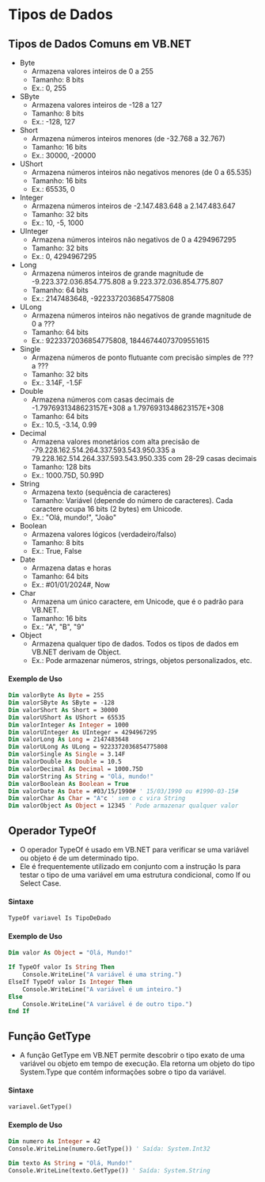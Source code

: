 # Tipos de Dados

## Tipos de Dados Comuns em VB.NET

- Byte
    - Armazena valores inteiros de 0 a 255
    - Tamanho: 8 bits
    - Ex.: 0, 255
- SByte
    - Armazena valores inteiros de -128 a 127
    - Tamanho: 8 bits
    - Ex.: -128, 127    
- Short
    - Armazena números inteiros menores (de -32.768 a 32.767)
    - Tamanho: 16 bits
    - Ex.: 30000, -20000
- UShort
    - Armazena números inteiros não negativos menores (de 0 a 65.535)
    - Tamanho: 16 bits
    - Ex.: 65535, 0        
- Integer
    - Armazena números inteiros de -2.147.483.648 a 2.147.483.647
    - Tamanho: 32 bits
    - Ex.: 10, -5, 1000    
- UInteger
    - Armazena números inteiros não negativos de 0 a 4294967295
    - Tamanho: 32 bits
    - Ex.: 0, 4294967295
- Long
    - Armazena números inteiros de grande magnitude de -9.223.372.036.854.775.808 a 9.223.372.036.854.775.807
    - Tamanho: 64 bits
    - Ex.: 2147483648, -9223372036854775808   
- ULong
    - Armazena números inteiros não negativos de grande magnitude de 0 a ???
    - Tamanho: 64 bits
    - Ex.: 9223372036854775808, 18446744073709551615
- Single
    - Armazena números de ponto flutuante com precisão simples de ??? a ???
    - Tamanho: 32 bits
    - Ex.: 3.14F, -1.5F    
- Double
    - Armazena números com casas decimais de -1.7976931348623157E+308 a 1.7976931348623157E+308
    - Tamanho: 64 bits
    - Ex.: 10.5, -3.14, 0.99
- Decimal
    - Armazena valores monetários com alta precisão de -79.228.162.514.264.337.593.543.950.335 a 79.228.162.514.264.337.593.543.950.335 com 28-29 casas decimais
    - Tamanho: 128 bits
    - Ex.: 1000.75D, 50.99D
- String
    - Armazena texto (sequência de caracteres)
    - Tamanho: Variável (depende do número de caracteres). Cada caractere ocupa 16 bits (2 bytes) em Unicode.
    - Ex.: "Olá, mundo!", "João"
- Boolean
    - Armazena valores lógicos (verdadeiro/falso)
    - Tamanho: 8 bits
    - Ex.: True, False
- Date
    - Armazena datas e horas
    - Tamanho: 64 bits
    - Ex.: #01/01/2024#, Now
- Char
    - Armazena um único caractere, em Unicode, que é o padrão para VB.NET.
    - Tamanho: 16 bits
    - Ex.: "A", "B", "9"
- Object
    - Armazena qualquer tipo de dados. Todos os tipos de dados em VB.NET derivam de Object.
    - Ex.: Pode armazenar números, strings, objetos personalizados, etc.

#### Exemplo de Uso

~~~vb
Dim valorByte As Byte = 255
Dim valorSByte As SByte = -128
Dim valorShort As Short = 30000
Dim valorUShort As UShort = 65535
Dim valorInteger As Integer = 1000
Dim valorUInteger As UInteger = 4294967295
Dim valorLong As Long = 2147483648
Dim valorULong As ULong = 9223372036854775808
Dim valorSingle As Single = 3.14F
Dim valorDouble As Double = 10.5
Dim valorDecimal As Decimal = 1000.75D
Dim valorString As String = "Olá, mundo!"
Dim valorBoolean As Boolean = True
Dim valorDate As Date = #03/15/1990# ' 15/03/1990 ou #1990-03-15#
Dim valorChar As Char = "A"c ' sem o c vira String
Dim valorObject As Object = 12345 ' Pode armazenar qualquer valor
~~~

## Operador TypeOf

- O operador TypeOf é usado em VB.NET para verificar se uma variável ou objeto é de um determinado tipo. 
- Ele é frequentemente utilizado em conjunto com a instrução Is para testar o tipo de uma variável em uma estrutura condicional, como If ou Select Case.

#### Sintaxe

~~~vb
TypeOf variavel Is TipoDeDado
~~~

#### Exemplo de Uso

~~~vb
Dim valor As Object = "Olá, Mundo!"

If TypeOf valor Is String Then
    Console.WriteLine("A variável é uma string.")
ElseIf TypeOf valor Is Integer Then
    Console.WriteLine("A variável é um inteiro.")
Else
    Console.WriteLine("A variável é de outro tipo.")
End If
~~~

## Função GetType

- A função GetType em VB.NET permite descobrir o tipo exato de uma variável ou objeto em tempo de execução. Ela retorna um objeto do tipo System.Type que contém informações sobre o tipo da variável.

#### Sintaxe

~~~vb
variavel.GetType()
~~~

#### Exemplo de Uso

~~~vb
Dim numero As Integer = 42
Console.WriteLine(numero.GetType()) ' Saída: System.Int32

Dim texto As String = "Olá, Mundo!"
Console.WriteLine(texto.GetType()) ' Saída: System.String
~~~
